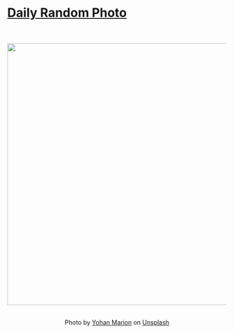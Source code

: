 # [Daily Random Photo](https://www.dailyrandomphoto.com/)

<div align="center">
  <br>
  <br>
  <a href="https://www.dailyrandomphoto.com/p/2022/2022-01-21/"><img src="https://images.unsplash.com/photo-1617121062439-0a9a1f41f080?crop=entropy&cs=tinysrgb&fit=max&fm=jpg&ixid=Mnw3NzUwOHwwfDF8cmFuZG9tfHx8fHx8fHx8MTY0MjcyNDM0NQ&ixlib=rb-1.2.1&q=80&w=1080" width="600px"></a>
  <br>
  <br>
  <p class="has-text-grey">Photo by <a href="https://unsplash.com/@yohanmarion?utm_source=Daily%20Random%20Photo&amp;utm_medium=referral" target="_blank" rel="noopener noreferrer">Yohan Marion</a> on <a href="https://unsplash.com/photos/F2h96GNR8AY?utm_source=Daily%20Random%20Photo&amp;utm_medium=referral" target="_blank" rel="noopener noreferrer">Unsplash</a></p>
</div>
